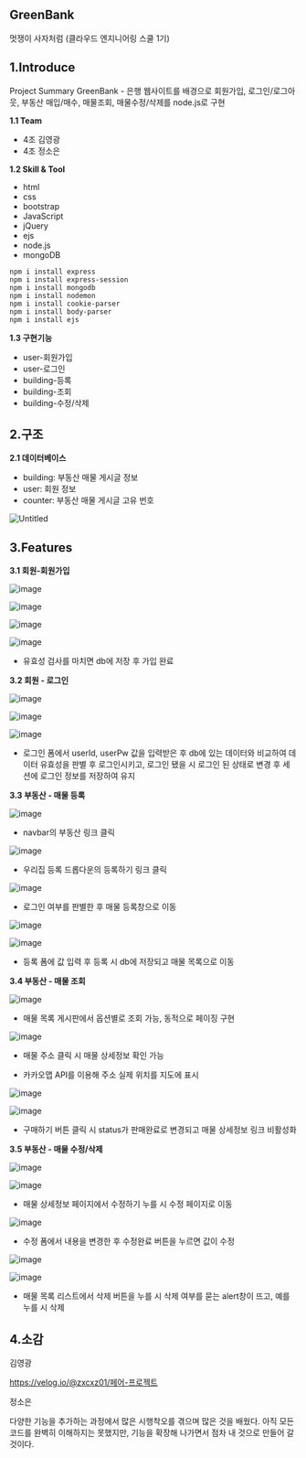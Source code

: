 GreenBank
-
멋쟁이 사자처럼 (클라우드 엔지니어링 스쿨 1기)

1.Introduce
-
Project Summary
GreenBank - 은행 웹사이트를 배경으로 회원가입, 로그인/로그아웃, 부동산 매입/매수, 매물조회, 매물수정/삭제를 node.js로 구현

**1.1 Team**
-  4조 김영광
-  4조 정소은

**1.2 Skill & Tool**
-  html
-  css
-  bootstrap
-  JavaScript
-  jQuery
-  ejs
-  node.js
-  mongoDB

`npm i install express`<br>
`npm i install express-session`<br>
`npm i install mongodb`<br>
`npm i install nodemon`<br>
`npm i install cookie-parser`<br>
`npm i install body-parser`<br>
`npm i install ejs`

**1.3 구현기능**
- user-회원가입
- user-로그인
- building-등록
- building-조회
- building-수정/삭제

2.구조
-

**2.1 데이터베이스**
- building: 부동산 매물 게시글 정보
- user: 회원 정보
- counter: 부동산 매물 게시글 고유 번호

![Untitled](https://github.com/sssoeun/realty/assets/139853314/c6351471-71b8-4a6d-b4ec-a1b8ed99487f)

3.Features
-
**3.1 회원-회원가입**

![image](https://github.com/sssoeun/realty/assets/139853314/cb246842-62ff-4f8a-9d47-c77081bbc0c3)

![image](https://github.com/sssoeun/realty/assets/139853314/49ce7b7a-642b-4821-8d3b-4e491e7937d1)

![image](https://github.com/sssoeun/realty/assets/139853314/acfdf30e-91e7-4a5e-8d04-87327fb7d0c9)

![image](https://github.com/sssoeun/realty/assets/139853314/82052c6d-2ca4-4808-845a-ea07d12989df)

-  유효성 검사를 마치면 db에 저장 후 가입 완료

**3.2 회원 - 로그인**

![image](https://github.com/sssoeun/realty/assets/139853314/f5f2a320-357f-418c-a417-f83d8e7a5fc2)

![image](https://github.com/sssoeun/realty/assets/139853314/cce9e275-eaba-4265-9b46-1ac4014cae6a)

![image](https://github.com/sssoeun/realty/assets/139853314/6a871965-937e-4fa1-ae4a-12d8bf17114a)


-  로그인 폼에서 userId, userPw 값을 입력받은 후 db에 있는 데이터와 비교하여 데이터 유효성을 판별 후 로그인시키고, 로그인 됐을 시 로그인 된 상태로 변경 후 세션에 로그인 정보를 저장하여 유지


**3.3 부동산 - 매물 등록**

![image](https://github.com/sssoeun/realty/assets/139853314/dfa29e81-1c65-454b-83cd-27c7ca8ffa42)

-  navbar의 부동산 링크 클릭

![image](https://github.com/sssoeun/realty/assets/139853314/f50c4a64-49c1-464b-95de-cf11b5649d2f)

-  우리집 등록 드롭다운의 등록하기 링크 클릭

![image](https://github.com/sssoeun/realty/assets/139853314/7623d830-cffe-4422-8549-491135a89abe)

-  로그인 여부를 판별한 후 매물 등록창으로 이동

![image](https://github.com/sssoeun/realty/assets/139853314/c8d747f8-3d31-4eb5-ab1f-a4c1840cb335)

![image](https://github.com/sssoeun/realty/assets/139853314/36a4c551-4eb6-463c-856e-5a42d83af46c)


- 등록 폼에 값 입력 후 등록 시 db에 저장되고 매물 목록으로 이동


**3.4 부동산 - 매물 조회**

![image](https://github.com/sssoeun/realty/assets/139853314/fa7ccd35-751e-429b-acc3-537c1f480c7b)

-  매물 목록 게시판에서 옵션별로 조회 가능, 동적으로 페이징 구현

![image](https://github.com/sssoeun/realty/assets/139853314/88e82203-707a-4562-a159-4412dd38bfb1)

-  매물 주소 클릭 시 매물 상세정보 확인 가능

-  카카오맵 API를 이용해 주소 실제 위치를 지도에 표시

![image](https://github.com/sssoeun/realty/assets/139853314/8a620f13-e9d5-4e44-b214-6123be13ecea)

![image](https://github.com/sssoeun/realty/assets/139853314/5df83897-0b69-46e3-8999-9cd2f8a42b22)

-  구매하기 버튼 클릭 시 status가 판매완료로 변경되고 매물 상세정보 링크 비활성화

**3.5 부동산 - 매물 수정/삭제**

![image](https://github.com/sssoeun/realty/assets/139853314/c9ac8b57-3262-4164-acaa-3e5460c3d46d)


![image](https://github.com/sssoeun/realty/assets/139853314/dc6c9c64-06b6-4f49-913c-d476a3fef61f)

-  매물 상세정보 페이지에서 수정하기 누를 시 수정 페이지로 이동

![image](https://github.com/sssoeun/realty/assets/139853314/953d2cb1-c49e-4c3d-9b26-bbf5507e2db4)

- 수정 폼에서 내용을 변경한 후 수정완료 버튼을 누르면 값이 수정

![image](https://github.com/sssoeun/realty/assets/139853314/0c6569f7-776f-449d-8a83-5689ee43cb22)

![image](https://github.com/sssoeun/realty/assets/139853314/5df3814a-3647-4c44-9215-de1107a6ca4a)

- 매물 목록 리스트에서 삭제 버튼을 누를 시 삭제 여부를 묻는 alert창이 뜨고, 예를 누를 시 삭제


4.소감
-

김영광

https://velog.io/@zxcxz01/페어-프로젝트

정소은

다양한 기능을 추가하는 과정에서 많은 시행착오를 겪으며 많은 것을 배웠다.
아직 모든 코드를 완벽히 이해하지는 못했지만, 기능을 확장해 나가면서 점차 내 것으로 만들어 갈 것이다.
